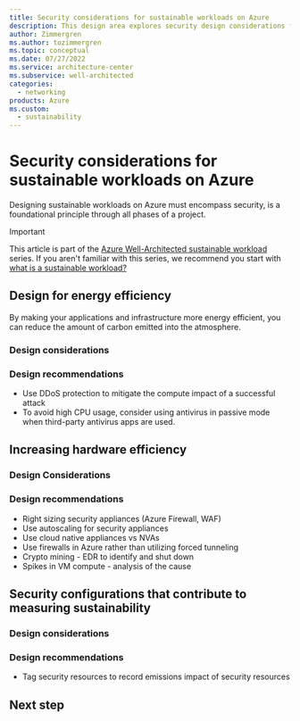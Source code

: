 ```yaml
---
title: Security considerations for sustainable workloads on Azure
description: This design area explores security design considerations for sustainable workloads on Azure.
author: Zimmergren
ms.author: tozimmergren
ms.topic: conceptual
ms.date: 07/27/2022
ms.service: architecture-center
ms.subservice: well-architected
categories: 
  - networking
products: Azure
ms.custom:
  - sustainability
---
```


# Security considerations for sustainable workloads on Azure

Designing sustainable workloads on Azure must encompass security, is a foundational principle through all phases of a project.

> [!IMPORTANT]
> This article is part of the [Azure Well-Architected sustainable workload](index.yml) series. If you aren't familiar with this series, we recommend you start with [what is a sustainable workload?](sustainability-get-started.md#what-is-a-sustainable-workload)

## Design for energy efficiency

By making your applications and infrastructure more energy efficient, you can reduce the amount of carbon emitted into the atmosphere.

### Design considerations

### Design recommendations

- Use DDoS protection to mitigate the compute impact of a successful attack
- To avoid high CPU usage, consider using antivirus in passive mode when third-party antivirus apps are used.

## Increasing hardware efficiency

### Design Considerations

### Design recommendations

- Right sizing security appliances (Azure Firewall, WAF)
- Use autoscaling for security appliances
- Use cloud native appliances vs NVAs
- Use firewalls in Azure rather than utilizing forced tunneling
- Crypto mining - EDR to identify and shut down
- Spikes in VM compute - analysis of the cause

## Security configurations that contribute to measuring sustainability

### Design considerations

### Design recommendations

- Tag security resources to record emissions impact of security resources
## Next step
